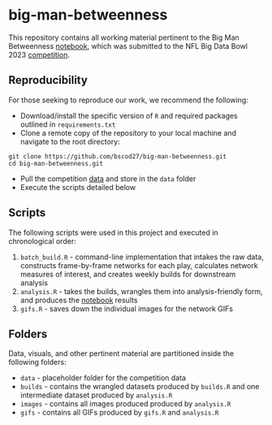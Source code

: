 # big-man-betweenness
This repository contains all working material pertinent to the Big Man Betweenness [notebook](https://www.kaggle.com/code/brunoscodari/big-man-betweenness-bmb), which was submitted to the NFL Big Data Bowl 2023 [competition](https://www.kaggle.com/competitions/nfl-big-data-bowl-2023). 

## Reproducibility
For those seeking to reproduce our work, we recommend the following: 
- Download/install the specific version of `R` and required packages outlined in `requirements.txt`
- Clone a remote copy of the repository to your local machine and navigate to the root directory:
```
git clone https://github.com/bscod27/big-man-betweenness.git
cd big-man-betweenness.git
``` 
- Pull the competition [data](https://www.kaggle.com/competitions/nfl-big-data-bowl-2023/data) and store in the `data` folder
- Execute the scripts detailed below

## Scripts
The following scripts were used in this project and executed in chronological order: 
1. `batch_build.R` - command-line implementation that intakes the raw data, constructs frame-by-frame networks for each play, calculates network measures of interest, and creates weekly builds for downstream analysis 
2. `analysis.R` - takes the builds, wrangles them into analysis-friendly form, and produces the [notebook](https://www.kaggle.com/code/brunoscodari/big-man-betweenness-bmb) results
3. `gifs.R` - saves down the individual images for the network GIFs

## Folders
Data, visuals, and other pertinent material are partitioned inside the following folders:
- `data` - placeholder folder for the competition data
- `builds` - contains the wrangled datasets produced by `builds.R` and one intermediate dataset produced by `analysis.R`
- `images` - contains all images produced produced by `analysis.R` 
- `gifs` - contains all GIFs produced by `gifs.R` and `analysis.R`
